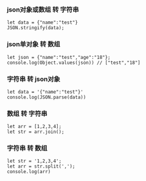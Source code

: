### json对象或数组 转 字符串

```
let data = {"name":"test"}
JSON.stringify(data);
```

### json单对象 转 数组

```
let json = {"name":"test","age":"18"};
console.log(Object.values(json)) // ["test","18"]
```

### 字符串 转 json对象

```
let data = '{"name":"test"}'
console.log(JSON.parse(data))
```

### 数组 转 字符串

```
let arr = [1,2,3,4];
let str = arr.join();
```

### 字符串 转 数组

```
let str = '1,2,3,4';
let arr = str.split(',');
console.log(arr)
```
